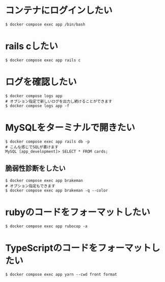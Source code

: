 # コンテナにログインしたい
```console
$ docker compose exec app /bin/bash
```

# rails cしたい
```console
$ docker compose exec app rails c
```

# ログを確認したい
```console
$ docker compose logs app
# オプション指定で新しいログを出力し続けることができます
$ docker compose logs app -f
```

# MySQLをターミナルで開きたい
```console
$ docker compose exec app rails db -p
# こんな感じでSQLが書けます
MySQL [app_development]> SELECT * FROM cards;
```

## 脆弱性診断をしたい
```console
$ docker compose exec app brakeman
# オプション指定もできます
$ docker compose exec app brakeman -q --color
```

# rubyのコードをフォーマットしたい
```console
$ docker compose exec app rubocop -a
```

# TypeScriptのコードをフォーマットしたい
```console
$ docker compose exec app yarn --cwd front format
```
